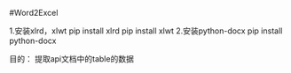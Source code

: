#Word2Excel

1.安装xlrd，xlwt
pip install xlrd
pip install xlwt
2.安装python-docx
pip install python-docx

目的：
提取api文档中的table的数据
